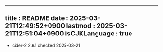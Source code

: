 ______________________________________________________________________

## title   : README date    : 2025-03-21T12:49:52+0900 lastmod : 2025-03-21T12:51:04+0900 isCJKLanguage : true

- cider-2 2.6.1 checked 2025-03-21
